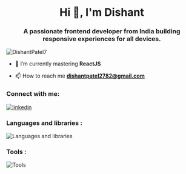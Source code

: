 <h1 align="center">Hi 👋, I'm Dishant</h1>
<h3 align="center">A passionate frontend developer from India building responsive experiences for all devices.</h3>

<p align="left"> <img src="https://komarev.com/ghpvc/?username=dishantpatel7&label=Profile%20views&color=0e75b6&style=flat" alt="DishantPatel7" /> </p>

- 🌱 I’m currently mastering **ReactJS**

- 📫 How to reach me **dishantpatel2782@gmail.com**

<h3 align="left">Connect with me:</h3>
<p align="left">
<a href=""http://www.linkedin.com/in/dishantpatel2782>
<img src="https://skillicons.dev/icons?i=linkedin" alt="linkedin" />  
</a>
</p>

<h3 align="left">Languages and libraries :</h3>
<p align="left"> 
<img src="https://skillicons.dev/icons?i=html,css,js,react,tailwind,bootstrap" alt="Languages and libraries" />   
</p>

<h3 align="left">Tools :</h3>
<p align="left"> 
<img src="https://skillicons.dev/icons?i=github,vscode,vite" alt="Tools" />   
</p>
